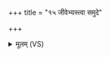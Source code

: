 +++
title = "१५ जीवेभ्यस्त्वा समुदे"

+++
<details><summary>मूलम् (VS)</summary>

जी॒वेभ्य॑स्त्वा स॒मुदे॑ वा॒युरिन्द्रो॑ धा॒ता द॑धातु सवि॒ता त्राय॑माणः।  
मा त्वा॑ प्रा॒णो बलं॑ हासी॒दसुं॒ तेऽनु॑ ह्वयामसि ॥
</details>